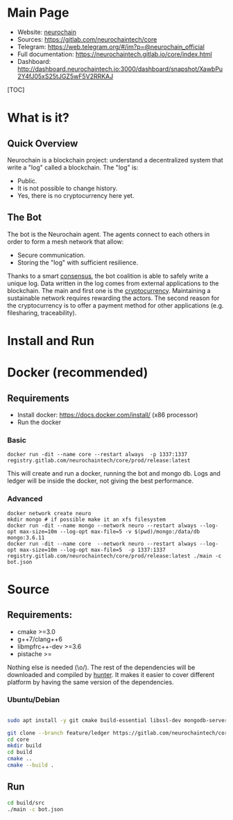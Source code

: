 # Main Page

* Website: [neurochain](https://www.neurochaintech.io) 
* Sources: https://gitlab.com/neurochaintech/core
* Telegram:  https://web.telegram.org/#/im?p=@neurochain_official
* Full documentation: https://neurochaintech.gitlab.io/core/index.html
* Dashboard: http://dashboard.neurochaintech.io:3000/dashboard/snapshot/XawbPu2Y4fJ05xS25tJGZ5wF5V2RRKAJ

[TOC]

# What is it?

## Quick Overview

Neurochain is a blockchain project: understand a decentralized system that write a "log" called a blockchain. 
The "log" is:
* Public.
* It is not possible to change history.
* Yes, there is no cryptocurrency here yet.


## The Bot

The bot is the Neurochain agent. The agents connect to each others in order to form a mesh network that allow: 
* Secure communication.
* Storing the "log" with sufficient resilience. 

Thanks to a smart [consensus](https://github.com/neurochain/WhitePaper), the bot coalition is able to safely write a unique log. Data written in the log comes 
from external applications to the blockchain. The main and first one is the [cryptocurrency](https://en.wikipedia.org/wiki/Cryptocurrency). Maintaining a 
sustainable network requires rewarding the actors. The second reason for the cryptocurrency is to offer a payment method for other 
applications (e.g. filesharing, traceability).


# Install and Run 

# Docker (recommended)

## Requirements

* Install docker: https://docs.docker.com/install/ (x86 processor)
* Run the docker

### Basic 

```
docker run -dit --name core --restart always  -p 1337:1337 registry.gitlab.com/neurochaintech/core/prod/release:latest
```

This will create and run a docker, running the bot and mongo db. Logs and ledger will be inside the docker, not giving the best performance.

### Advanced

```
docker network create neuro
mkdir mongo # if possible make it an xfs filesystem
docker run -dit --name mongo --network neuro --restart always --log-opt max-size=10m --log-opt max-file=5 -v $(pwd)/mongo:/data/db  mongo:3.6.11
docker run -dit --name core  --network neuro --restart always --log-opt max-size=10m --log-opt max-file=5  -p 1337:1337 registry.gitlab.com/neurochaintech/core/prod/release:latest ./main -c bot.json
```


# Source 

## Requirements: 
* cmake >=3.0
* g++7/clang++6
* libmpfrc++-dev >=3.6
* pistache >= 

Nothing else is needed (\o/). The rest of the dependencies will be downloaded and compiled by [hunter](http://www.hunter.sh/). 
It makes it easier to cover different platform by having the same version of the dependencies.

### Ubuntu/Debian 

```bash

sudo apt install -y git cmake build-essential libssl-dev mongodb-server libmpfrc++-dev

git clone --branch feature/ledger https://gitlab.com/neurochaintech/core.git
cd core
mkdir build
cd build
cmake ..
cmake --build .
```

## Run 

```bash
cd build/src
./main -c bot.json
```
